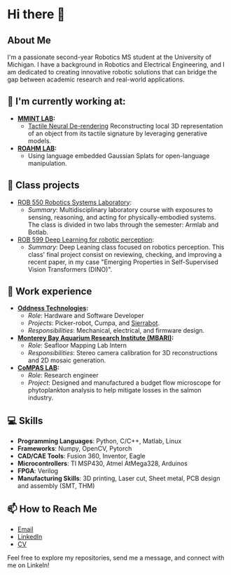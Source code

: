 # Hi there 👋

## About Me
I'm a passionate second-year Robotics MS student at the University of Michigan. I have a background in Robotics and Electrical Engineering, and I am dedicated to creating innovative robotic solutions that can bridge the gap between academic research and real-world applications.

## 🔭 I'm currently working at:
- **[MMINT LAB](https://www.mmintlab.com/):**
  - [Tactile Neural De-rendering](https://github.com/jneyzaguirre1/Soft-bubble-sim2real) Reconstructing local 3D representation of an object from its tactile signature by leveraging generative models.   
- **[ROAHM LAB](https://www.roahmlab.com/):**
  - Using language embedded Gaussian Splats for open-language manipulation.

## 🌱 Class projects
- [ROB 550 Robotics Systems Laboratory](https://github.com/jneyzaguirre1/MBot_forklift):
  - *Summary*: Multidisciplinary laboratory course with exposures to sensing, reasoning, and acting for physically-embodied systems. The class is divided in two labs through the semester: Armlab and Botlab.
- [ROB 599 Deep Learning for robotic perception](https://github.com/jneyzaguirre1/dino_evaluation):
  - *Summary*: Deep Leaning class focused on robotics perception. This class' final project consist on reviewing, checking, and improving a recent paper, in my case "Emerging Properties in Self-Supervised Vision Transformers (DINO)".

## 🚀 Work experience
- **[Oddness Technologies](https://www.oddness.ai/):**
  - *Role*: Hardware and Software Developer
  - *Projects*: Picker-robot, Cumpa, and [Sierrabot](https://www.youtube.com/watch?v=xM8xKJk1jqE).
  - *Responsibilities*: Mechanical, electrical, and firmware design.
- **[Monterey Bay Aquarium Research Institute (MBARI)](https://www.mbari.org/):**
  - *Role*: Seafloor Mapping Lab Intern
  - *Responsibilities*: Stereo camera calibration for 3D reconstructions and 2D mosaic generation.
- **[CoMPAS LAB](https://compas.ing.uc.cl/?page_id=667&lang=es):**
  - *Role*: Research engineer
  - *Project*: Designed and manufactured a budget flow microscope for phytoplankton analysis to help mitigate losses in the salmon industry.

## 💻 Skills
- **Programming Languages**: Python, C/C++, Matlab, Linux
- **Frameworks**: Numpy, OpenCV, Pytorch
- **CAD/CAE Tools**: Fusion 360, Inventor, Eagle
- **Microcontrollers**: TI MSP430, Atmel AtMega328, Arduinos
- **FPGA**: Verilog
- **Manufacturing Skills**: 3D printing, Laser cut, Sheet metal, PCB design and assembly (SMT, THM)

## 📫 How to Reach Me
- [Email](mailto:jneyza@umich.edu)
- [LinkedIn](https://www.linkedin.com/in/joseantonioe/)
- [CV](https://drive.google.com/file/d/1Oj1l2WX7ytvlvAxrHItkPd76vWbxMbpK/view?usp=sharing)

Feel free to explore my repositories, send me a message, and connect with me on LinkeIn!

<!--
**jneyzaguirre1/jneyzaguirre1** is a ✨ _special_ ✨ repository because its `README.md` (this file) appears on your GitHub profile.
